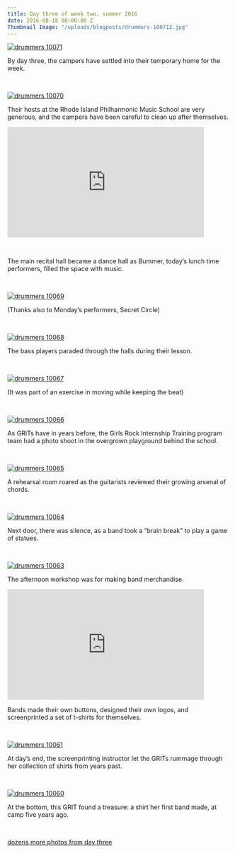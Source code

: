 ```yaml
---
title: Day three of week two, summer 2016
date: 2016-08-18 00:00:00 Z
Thumbnail Image: "/uploads/blogposts/drummers-100712.jpg"
---
```


[![drummers 10071](/uploads/blogposts/drummers-100711.jpg)](http://girlsrockri.org/wp-content/uploads/2016/08/drummers-100711.jpg)

By day three, the campers have settled into their temporary home for the week.

 

[![drummers 10070](/uploads/blogposts/drummers-100701.jpg)](http://girlsrockri.org/wp-content/uploads/2016/08/drummers-100701.jpg)

Their hosts at the Rhode Island Philharmonic Music School are very generous, and the campers have been careful to clean up after themselves.

<iframe src="https://www.youtube.com/embed/r8H3cpkZL7c?rel=0" width="444" height="250" frameborder="0" allowfullscreen="allowfullscreen"></iframe>

 

The main recital hall became a dance hall as Bummer, today’s lunch time performers, filled the space with music.

 

[![drummers 10069](/uploads/blogposts/drummers-100691.jpg)](http://girlsrockri.org/wp-content/uploads/2016/08/drummers-100691.jpg)

(Thanks also to Monday’s performers, Secret Circle)

 

[![drummers 10068](/uploads/blogposts/drummers-100681.jpg)](http://girlsrockri.org/wp-content/uploads/2016/08/drummers-100681.jpg)

The bass players paraded through the halls during their lesson.

 

[![drummers 10067](/uploads/blogposts/drummers-100671.jpg)](http://girlsrockri.org/wp-content/uploads/2016/08/drummers-100671.jpg)

(It was part of an exercise in moving while keeping the beat)

 

[![drummers 10066](/uploads/blogposts/drummers-100661.jpg)](http://girlsrockri.org/wp-content/uploads/2016/08/drummers-100661.jpg)

As GRITs have in years before, the Girls Rock Internship Training program team had a photo shoot in the overgrown playground behind the school.

 

[![drummers 10065](/uploads/blogposts/drummers-100651.jpg)](http://girlsrockri.org/wp-content/uploads/2016/08/drummers-100651.jpg)

A rehearsal room roared as the guitarists reviewed their growing arsenal of chords.

 

[![drummers 10064](/uploads/blogposts/drummers-100641.jpg)](http://girlsrockri.org/wp-content/uploads/2016/08/drummers-100641.jpg)

Next door, there was silence, as a band took a “brain break” to play a game of statues.

 

[![drummers 10063](/uploads/blogposts/drummers-100631.jpg)](http://girlsrockri.org/wp-content/uploads/2016/08/drummers-100631.jpg)

The afternoon workshop was for making band merchandise.

<iframe src="https://www.youtube.com/embed/wpnB9SB65o4?rel=0" width="444" height="250" frameborder="0" allowfullscreen="allowfullscreen"></iframe>

Bands made their own buttons, designed their own logos, and screenprinted a set of t-shirts for themselves.

 

[![drummers 10061](/uploads/blogposts/drummers-100611.jpg)](http://girlsrockri.org/wp-content/uploads/2016/08/drummers-100611.jpg)

At day’s end, the screenprinting instructor let the GRITs rummage through her collection of shirts from years past.

 

[![drummers 10060](/uploads/blogposts/drummers-10060.jpg)](http://girlsrockri.org/wp-content/uploads/2016/08/drummers-10060.jpg)

At the bottom, this GRIT found a treasure: a shirt her first band made, at camp five years ago.

 

[dozens more photos from day three](https://www.flickr.com/photos/girlsrockri/albums/72157672600276975)
